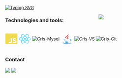 [![Typing SVG](https://readme-typing-svg.demolab.com?font=Fira+Code&pause=1000&color=6793F7&width=435&lines=Hi%2C+everyone!+I'm+Pedro+Cavichioni.;Welcome+to+my+Github+profile!+)](https://git.io/typing-svg)

<img src="https://media1.giphy.com/media/v1.Y2lkPTc5MGI3NjExNjJtZzg2eXBodWw1bnloeTJzaWU3c3Zzdms4ZWxrazEzZDd6b3pjNSZlcD12MV9naWZzX3NlYXJjaCZjdD1n/Gf1RA1jNSpbbuDE40m/giphy.webp" align="right" width="200">

### Technologies and tools:

<div style="display: inline_block"><br>
  <img align="center" alt="Cris-Js" height="35" width="40" src="https://raw.githubusercontent.com/devicons/devicon/master/icons/javascript/javascript-plain.svg">
  <img align="center" alt="Cris-React" height="35" width="40" src="https://raw.githubusercontent.com/devicons/devicon/master/icons/react/react-original.svg">
  <img align="center" alt= "Cris-Mysql" height="60" width="40" src="https://cdn.jsdelivr.net/gh/devicons/devicon/icons/mysql/mysql-original-wordmark.svg">       
  <img align="center" alt="Cris-Java" height="35" width="40" src="https://raw.githubusercontent.com/devicons/devicon/master/icons/java/java-original.svg">
  <img align="center" alt="Cris-VS" height="35" width="40" src="https://cdn.jsdelivr.net/gh/devicons/devicon/icons/vscode/vscode-original.svg">
  <img align="center" alt="Cris-Git" height="35" width="40" src="https://cdn.jsdelivr.net/gh/devicons/devicon/icons/git/git-original.svg">
</div><br>

### Contact

<div> 
  <a href="https://www.linkedin.com/in/pedro-henrique-cavichioni-de-oliveira-600028261/" target="_blank"><img src="https://img.shields.io/badge/-LinkedIn-%230077B5?style=for-the-badge&logo=linkedin&logoColor=white" target="_blank"></a> 
  <a href="mailto:ph.02cavichioni@gmail.com"><img src="https://img.shields.io/badge/-Gmail-%23333?style=for-the-badge&logo=gmail&logoColor=white" target="_blank"></a>
</div>

